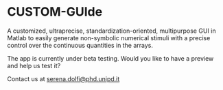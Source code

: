 # CUSTOM-GUIde
A customized, ultraprecise, standardization-oriented, multipurpose GUI in Matlab to easily generate non-symbolic numerical stimuli with a precise control over the continuous quantities in the arrays.

The app is currently under beta testing. Would you like to have a preview and help us test it?

Contact us at serena.dolfi@phd.unipd.it
